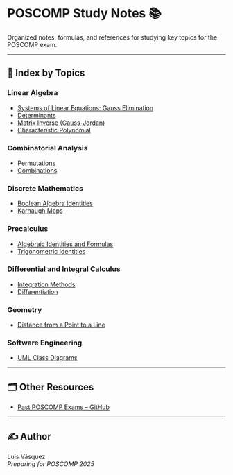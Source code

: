 <!-- File: README.md -->

# POSCOMP Study Notes 📚

Organized notes, formulas, and references for studying key topics for the POSCOMP exam.

---

## 📌 Index by Topics

### Linear Algebra
- [Systems of Linear Equations: Gauss Elimination](./linear_algebra/gauss_elimination.md)
- [Determinants](./linear_algebra/determinants.md)
- [Matrix Inverse (Gauss-Jordan)](./linear_algebra/matrix_inverse.md)
- [Characteristic Polynomial](./linear_algebra/characteristic_polynomial.md)

### Combinatorial Analysis
- [Permutations](./combinatorics/permutations.md)
- [Combinations](./combinatorics/combinations.md)

### Discrete Mathematics
- [Boolean Algebra Identities](./discrete_math/boolean_algebra.md)
- [Karnaugh Maps](./discrete_math/karnaugh_maps.md)

### Precalculus
- [Algebraic Identities and Formulas](./precalculus/precalculus.md)
- [Trigonometric Identities](./precalculus/trigonometry.md)

### Differential and Integral Calculus
- [Integration Methods](./calculus/integration_methods.md)
- [Differentiation](./calculus/differentiation.md)

### Geometry
- [Distance from a Point to a Line](./geometry/point_line_distance.md)

### Software Engineering
- [UML Class Diagrams](./software_engineering/uml_class_diagrams.md)

---

## 🗂 Other Resources
- [Past POSCOMP Exams – GitHub](https://github.com/amimaro/Provas-POSCOMP)

---

## ✍️ Author

Luis Vásquez  
_Preparing for POSCOMP 2025_
